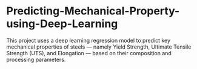 # Predicting-Mechanical-Property-using-Deep-Learning
This project uses a deep learning regression model to predict key mechanical properties of steels — namely Yield Strength, Ultimate Tensile Strength (UTS), and Elongation — based on their composition and processing parameters.
